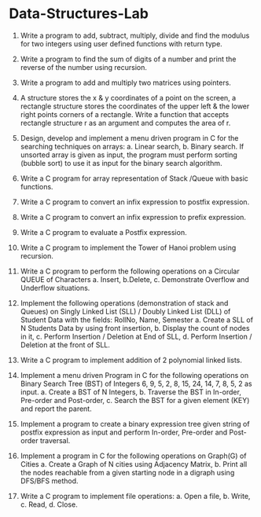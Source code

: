 # Data-Structures-Lab

   1. Write a program to add, subtract, multiply, divide and find the modulus for two integers using user defined functions with return type.

2. Write a program to find the sum of digits of a number and print the reverse of the number using recursion.

3. Write a program to add and multiply two matrices using pointers.

4. A structure stores the x & y coordinates of a point on the screen, a rectangle structure
stores the coordinates of the upper left & the lower right points corners of a rectangle. Write
a function that accepts rectangle structure r as an argument and computes the area of r.

5. Design, develop and implement a menu driven program in C for the searching techniques on arrays:
   a. Linear search, b. Binary search. If unsorted array is given as input, the program must perform sorting (bubble sort) to use it as input for the binary search algorithm.

6. Write a C program for array representation of Stack /Queue with basic functions.

7. Write a C program to convert an infix expression to postfix expression.

8. Write a C program to convert an infix expression to prefix expression.

9. Write a C program to evaluate a Postfix expression.

10. Write a C program to implement the Tower of Hanoi problem using recursion.

11. Write a C program to perform the following operations on a Circular QUEUE of Characters
    a. Insert, b.Delete, c. Demonstrate Overflow and Underflow situations.

12. Implement the following operations (demonstration of stack and Queues) on Singly Linked List (SLL) / Doubly Linked List (DLL) of Student Data with the fields: RollNo, Name, Semester 
    a. Create a SLL of N Students Data by using front insertion, b. Display the count of nodes in it, c. Perform Insertion / Deletion at End of SLL, d. Perform Insertion / Deletion at the front of SLL.

13. Write a C program to implement addition of 2 polynomial linked lists.

14. Implement a menu driven Program in C for the following operations on Binary Search Tree (BST) of Integers 6, 9, 5, 2, 8, 15, 24, 14, 7, 8, 5, 2 as input. 
    a. Create a BST of N Integers, b. Traverse the BST in In-order, Pre-order and Post-order, c. Search the BST for a given element (KEY) and report the parent.

15. Implement a program to create a binary expression tree given string of postfix expression as input and perform In-order, Pre-order and Post-order traversal.

16. Implement a program in C for the following operations on Graph(G) of Cities
    a. Create a Graph of N cities using Adjacency Matrix, b. Print all the nodes reachable from a given starting node in a digraph using DFS/BFS method.

17. Write a C program to implement file operations:
    a. Open a file, b. Write, c. Read, d. Close.

